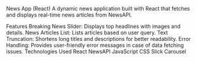News App (React)
A dynamic news application built with React that fetches and displays real-time news articles from NewsAPI.

Features
Breaking News Slider: Displays top headlines with images and details.
News Articles List: Lists articles based on user query.
Text Truncation: Shortens long titles and descriptions for better readability.
Error Handling: Provides user-friendly error messages in case of data fetching issues.
Technologies Used
React
NewsAPI
JavaScript
CSS
Slick Carousel
